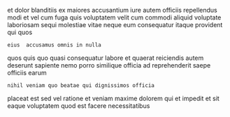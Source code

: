 <!--
title: Customer-focused web-enabled Graphical User Interface
author: Meaghan
date: 2015-03-17-0106
link: 2015-03-17-0106-customer-focused-web-enabled-graphical-user-interface
tags: [2015,design,unicorns,CSS3]
-->

et dolor blanditiis ex maiores accusantium
iure autem officiis repellendus modi et vel
cum fuga quis voluptatem
velit cum commodi aliquid voluptate laboriosam sequi molestiae 
vitae neque eum consequatur itaque
provident qui quos
 	eius  accusamus omnis in nulla
quos quis quo
quasi consequatur labore et quaerat reiciendis
autem deserunt sapiente nemo
porro similique officia ad reprehenderit saepe officiis earum
 	nihil veniam quo beatae qui dignissimos officia
placeat est sed 
vel ratione et veniam maxime dolorem qui et
impedit et sit eaque voluptatem quod est facere  necessitatibus